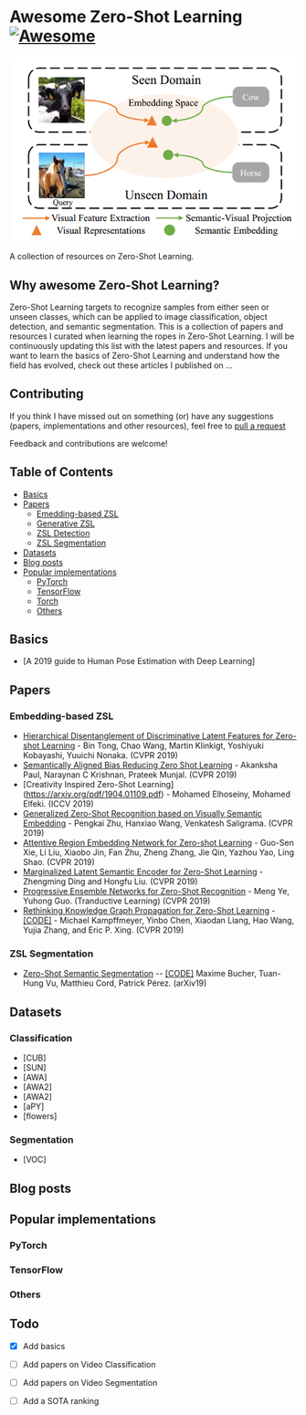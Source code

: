 # Awesome Zero-Shot Learning [![Awesome](https://cdn.rawgit.com/sindresorhus/awesome/d7305f38d29fed78fa85652e3a63e154dd8e8829/media/badge.svg)](https://github.com/sindresorhus/awesome)

<p align="center">
  <img src="zsk_diagram.png" width=500>
</p>

A collection of resources on Zero-Shot Learning.

## Why awesome Zero-Shot Learning?
Zero-Shot Learning targets to recognize samples from either seen or unseen classes, which can be applied to image classification, object detection, and semantic segmentation.
This is a collection of papers and resources I curated when learning the ropes in Zero-Shot Learning. I will be continuously updating this list with the latest papers and resources. 
If you want to learn the basics of Zero-Shot Learning and understand how the field has evolved, check out these articles I published on ...


## Contributing

If you think I have missed out on something (or) have any suggestions (papers, implementations and other resources), feel free to [pull a request](https://github.com/mboboGO/awesome-zero-shot-learning/pulls)

Feedback and contributions are welcome!

## Table of Contents
- [Basics](#basics)
- [Papers](#papers)
  - [Emedding-based ZSL](#embedding-based-zsl)
  - [Generative ZSL](#generative-zsl)
  - [ZSL Detection](#zsl-detection)
  - [ZSL Segmentation](#zsl-segmentation)
- [Datasets](#datasets) 
- [Blog posts](#blogposts)
- [Popular implementations](#popular-implementations)
  - [PyTorch](#pytorch)
  - [TensorFlow](#tensorflow)
  - [Torch](#Torch)
  - [Others](#others)

## Basics
- [A 2019 guide to Human Pose Estimation with Deep Learning]


## Papers

### Embedding-based ZSL
- [Hierarchical Disentanglement of Discriminative Latent Features for Zero-shot Learning](http://openaccess.thecvf.com/content_CVPR_2019/papers/Tong_Hierarchical_Disentanglement_of_Discriminative_Latent_Features_for_Zero-Shot_Learning_CVPR_2019_paper.pdf) - Bin Tong, Chao Wang, Martin Klinkigt, Yoshiyuki Kobayashi, Yuuichi Nonaka. (CVPR 2019)
- [Semantically Aligned Bias Reducing Zero Shot Learning](http://openaccess.thecvf.com/content_CVPR_2019/papers/Paul_Semantically_Aligned_Bias_Reducing_Zero_Shot_Learning_CVPR_2019_paper.pdf) - Akanksha Paul, Naraynan C Krishnan, Prateek Munjal. (CVPR 2019)
- [Creativity Inspired Zero-Shot Learning] (https://arxiv.org/pdf/1904.01109.pdf) - Mohamed Elhoseiny, Mohamed Elfeki. (ICCV 2019)
- [Generalized Zero-Shot Recognition based on Visually Semantic Embedding](http://openaccess.thecvf.com/content_CVPR_2019/papers/Zhu_Generalized_Zero-Shot_Recognition_Based_on_Visually_Semantic_Embedding_CVPR_2019_paper.pdf) - Pengkai Zhu, Hanxiao Wang, Venkatesh Saligrama. (CVPR 2019)
- [Attentive Region Embedding Network for Zero-shot Learning](http://openaccess.thecvf.com/content_CVPR_2019/papers/Xie_Attentive_Region_Embedding_Network_for_Zero-Shot_Learning_CVPR_2019_paper.pdf) - Guo-Sen Xie, Li Liu, Xiaobo Jin, Fan Zhu, Zheng Zhang, Jie Qin, Yazhou Yao, Ling Shao. (CVPR 2019)
- [Marginalized Latent Semantic Encoder for Zero-Shot Learning](http://openaccess.thecvf.com/content_CVPR_2019/papers/Ding_Marginalized_Latent_Semantic_Encoder_for_Zero-Shot_Learning_CVPR_2019_paper.pdf) - Zhengming Ding and Hongfu Liu. (CVPR 2019)
- [Progressive Ensemble Networks for Zero-Shot Recognition](https://arxiv.org/pdf/1805.07473.pdf) - Meng Ye, Yuhong Guo. (Tranductive Learning) (CVPR 2019)
- [Rethinking Knowledge Graph Propagation for Zero-Shot Learning](https://arxiv.org/pdf/1805.11724.pdf) - [[CODE]](https://github.com/cyvius96/adgpm)  - Michael Kampffmeyer, Yinbo Chen, Xiaodan Liang, Hao Wang, Yujia Zhang, and Eric P. Xing. (CVPR 2019)

### ZSL Segmentation
- [Zero-Shot Semantic Segmentation](https://arxiv.org/abs/1906.00817) -- [[CODE]](https://github.com/RohanDoshi2018/ZeroshotSemanticSegmentation) Maxime Bucher, Tuan-Hung Vu, Matthieu Cord, Patrick Pérez. (arXiv19)




## Datasets
### Classification
- [CUB]
- [SUN]
- [AWA]
- [AWA2]
- [AWA2]
- [aPY]
- [flowers]
### Segmentation
- [VOC]


## Blog posts


## Popular implementations

### PyTorch


### TensorFlow



### Others

## Todo

- [x] Add basics
- [ ] Add papers on Video Classification
- [ ] Add papers on Video Segmentation
- [ ] Add a SOTA ranking











